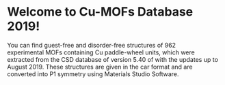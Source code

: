 # Welcome to Cu-MOFs Database 2019!
You can find guest-free and disorder-free structures of 962 experimental MOFs containing Cu paddle-wheel units, which were extracted from the CSD database of version 5.40 of with the updates up to August 2019. These structures are given in the car format and are converted into P1 symmetry using Materials Studio Software.
